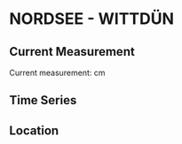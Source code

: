 # NORDSEE - WITTDÜN

## Current Measurement

Current measurement: <Value topic="rivers/pegel-online/NORDSEE/WITTDUEN/measurementValue"/> cm

## Time Series

<TimeSeries topic="rivers/pegel-online/NORDSEE/WITTDUEN/measurementValue" period="week" />

## Location

<WorldMap>
  <Marker lat="54.631760442015" lon="8.383942818908348" labelTopic="rivers/pegel-online/NORDSEE/WITTDUEN/measurementValue" />
</WorldMap>
